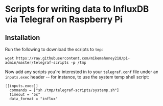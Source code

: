 # Scripts for writing data to InfluxDB via Telegraf on Raspberry Pi

## Installation

Run the following to download the scripts to `tmp`:

```
wget https://raw.githubusercontent.com/mikemahoney218/pi-admin/master/telegraf-scripts -p /tmp
```

Now add any scripts you're interested in to your `telegraf.conf` file under an
`inputs.exec` header -- for instance, to use the system temp shell script:

```
[[inputs.exec]]
  commands = ["sh /tmp/telegraf-scripts/systemp.sh"]
  timeout = "5s"
  data_format = "influx"
```

